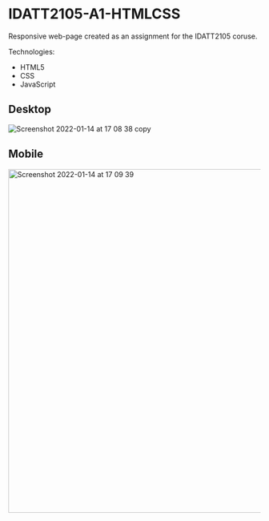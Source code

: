 # IDATT2105-A1-HTMLCSS
Responsive web-page created as an assignment for the IDATT2105 coruse.

Technologies:
- HTML5
- CSS
- JavaScript



## Desktop
![Screenshot 2022-01-14 at 17 08 38 copy](https://user-images.githubusercontent.com/7690439/149547888-cfbb2045-49e4-4b79-9b3a-c2e91a3903af.jpg)


## Mobile
<img width="686" alt="Screenshot 2022-01-14 at 17 09 39" src="https://user-images.githubusercontent.com/7690439/149547648-952155e1-b5da-4465-82c5-9f5ef60d4038.png">
